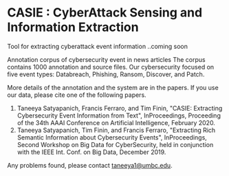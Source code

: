 # CASIE : CyberAttack Sensing and Information Extraction

Tool for extracting cyberattack event information ..coming soon

Annotation corpus of cybersecurity event in news articles
The corpus contains 1000 annotation and source files.
Our cybersecurity focused on five event types: Databreach, Phishing, Ransom, Discover, and Patch.

More details of the annotation and the system are in the papers. If you use our data, please cite one of the following papers.
1. Taneeya Satyapanich, Francis Ferraro, and Tim Finin, "CASIE: Extracting Cybersecurity Event Information from Text", InProceedings, Proceeding of the 34th AAAI Conference on Artificial Intelligence, February 2020.
2. Taneeya Satyapanich, Tim Finin, and Francis Ferraro, "Extracting Rich Semantic Information about Cybersecurity Events", InProceedings, Second Workshop on Big Data for CyberSecurity, held in conjunction with the IEEE Int. Conf. on Big Data, December 2019.


Any problems found, please contact taneeya1@umbc.edu.

